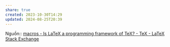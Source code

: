 ```yaml
---
share: true
created: 2023-10-30T14:29
updated: 2024-08-25T20:39
---
```

Nguồn:: [macros - Is LaTeX a programming framework of TeX? - TeX - LaTeX Stack Exchange](https://tex.stackexchange.com/questions/712009/is-latex-a-programming-framework-of-tex?noredirect=1#comment1769475_712009)